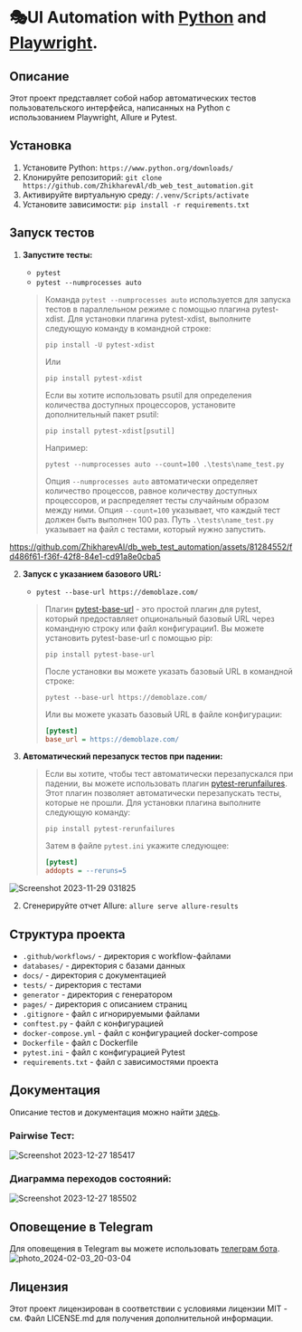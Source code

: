 # 🎭UI Automation with [Python](https://www.python.org/) and [Playwright](https://playwright.dev/python/).

## Описание

Этот проект представляет собой набор автоматических тестов пользовательского интерфейса, написанных на Python с использованием Playwright, Allure и Pytest.

## Установка

1. Установите Python: `https://www.python.org/downloads/`
2. Клонируйте репозиторий: `git clone https://github.com/ZhikharevAl/db_web_test_automation.git`
3. Активируйте виртуальную среду: `/.venv/Scripts/activate`
4. Установите зависимости: `pip install -r requirements.txt`

## Запуск тестов 

1. **Запустите тесты:**
   - `pytest`
   - `pytest --numprocesses auto`

   > Команда `pytest --numprocesses auto` используется для запуска тестов в параллельном режиме с помощью плагина pytest-xdist. Для установки плагина pytest-xdist, выполните следующую команду в командной строке:
   > ```
   > pip install -U pytest-xdist
   > ```
   > Или
   > ```
   > pip install pytest-xdist
   > ```
   > Если вы хотите использовать psutil для определения количества доступных процессоров, установите дополнительный пакет psutil:
   > ```
   > pip install pytest-xdist[psutil]
   > ```
   > Например:
   > ```
   > pytest --numprocesses auto --count=100 .\tests\name_test.py
   > ```
   > Опция `--numprocesses auto` автоматически определяет количество процессов, равное количеству доступных процессоров, и распределяет тесты случайным образом между ними. Опция `--count=100` указывает, что каждый тест должен быть выполнен 100 раз. Путь `.\tests\name_test.py` указывает на файл с тестами, который нужно запустить.


https://github.com/ZhikharevAl/db_web_test_automation/assets/81284552/fd486f61-f36f-42f8-84e1-cd91a8e0cba5


2. **Запуск с указанием базового URL:**
   - `pytest --base-url https://demoblaze.com/`

   > Плагин [pytest-base-url](https://github.com/pytest-dev/pytest-base-url) - это простой плагин для pytest, который предоставляет опциональный базовый URL через командную строку или файл конфигурации1. Вы можете установить pytest-base-url с помощью pip:
   > ```
   > pip install pytest-base-url
   > ```
   > После установки вы можете указать базовый URL в командной строке:
   > ```
   > pytest --base-url https://demoblaze.com/
   > ```
   > Или вы можете указать базовый URL в файле конфигурации:
   > ```ini
   > [pytest]
   > base_url = https://demoblaze.com/
   > ```

3. **Автоматический перезапуск тестов при падении:**
   > Если вы хотите, чтобы тест автоматически перезапускался при падении, вы можете использовать плагин [pytest-rerunfailures](https://github.com/pytest-dev/pytest-rerunfailures). Этот плагин позволяет автоматически перезапускать тесты, которые не прошли. Для установки плагина выполните следующую команду:
   > ```
   > pip install pytest-rerunfailures
   > ```
   > Затем в файле `pytest.ini` укажите следующее:
   > ```ini
   > [pytest]
   > addopts = --reruns=5
   > ```
![Screenshot 2023-11-29 031825](https://github.com/ZhikharevAl/db_web_test_automation/assets/81284552/049dfb7e-668a-4c6b-ba03-6794fddc7c82)

2. Сгенерируйте отчет Allure: `allure serve allure-results` 

## Структура проекта

- `.github/workflows/` - директория с workflow-файлами
- `databases/` - директория с базами данных
- `docs/` - директория с документацией
- `tests/` - директория с тестами
- `generator` - директория с генератором
- `pages/` - директория с описанием страниц
- `.gitignore` - файл с игнорируемыми файлами
- `conftest.py` - файл с конфигурацией
- `docker-compose.yml` - файл с конфигурацией docker-compose
- `Dockerfile` - файл с Dockerfile
- `pytest.ini` - файл с конфигурацией Pytest
- `requirements.txt` - файл с зависимостями проекта

## Документация
Описание тестов и документация можно найти [здесь](https://github.com/ZhikharevAl/db_web_test_automation/blob/master/docs/TESTS.md).

### Pairwise Тест:
![Screenshot 2023-12-27 185417](https://github.com/ZhikharevAl/db_web_test_automation/assets/81284552/eef58ea5-62fb-47e5-8222-93c750683260)

### Диаграмма переходов состояний:
![Screenshot 2023-12-27 185502](https://github.com/ZhikharevAl/db_web_test_automation/assets/81284552/015b7990-d614-4986-8e5c-062fc6b6c47d)


## Оповещение в Telegram
Для оповещения в Telegram вы можете использовать [телеграм бота](https://t.me/information_message_bot).
![photo_2024-02-03_20-03-04](https://github.com/ZhikharevAl/db_web_test_automation/assets/81284552/f9c81f88-df69-4824-b9f6-9ff7e5c63b66)


## Лицензия

Этот проект лицензирован в соответствии с условиями лицензии MIT - см. Файл LICENSE.md для получения дополнительной информации.
